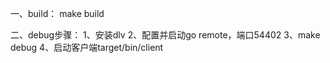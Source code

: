 一、build：
make build

二、debug步骤：
1、安装dlv
2、配置并启动go remote，端口54402
3、make debug
4、启动客户端target/bin/client
